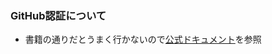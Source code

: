 ### GitHub認証について
- 書籍の通りだとうまく行かないので[公式ドキュメント](https://docs.github.com/en/developers/apps/authorizing-oauth-apps#web-application-flow)を参照